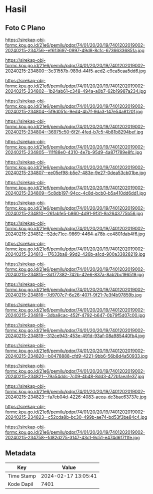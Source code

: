 # Hasil

## Foto C Plano

https://sirekap-obj-formc.kpu.go.id/21e6/pemilu/pdpr/74/01/20/20/19/7401202019002-20240215-234756--ef613697-0997-49d8-8c1c-67366336851a.jpg

https://sirekap-obj-formc.kpu.go.id/21e6/pemilu/pdpr/74/01/20/20/19/7401202019002-20240215-234800--3c31557b-989d-44f5-acd2-c9ca5caa5dd6.jpg

https://sirekap-obj-formc.kpu.go.id/21e6/pemilu/pdpr/74/01/20/20/19/7401202019002-20240215-234802--1b24ab61-c348-494a-a0b7-62b19987a234.jpg

https://sirekap-obj-formc.kpu.go.id/21e6/pemilu/pdpr/74/01/20/20/19/7401202019002-20240215-234804--5f9d051c-9ed4-4b7f-9da3-147e54a8120f.jpg

https://sirekap-obj-formc.kpu.go.id/21e6/pemilu/pdpr/74/01/20/20/19/7401202019002-20240215-234804--36975c50-6f2f-4fed-b7c5-4b81b8294bef.jpg

https://sirekap-obj-formc.kpu.go.id/21e6/pemilu/pdpr/74/01/20/20/19/7401202019002-20240215-234805--111f88e0-4310-4e7b-95d9-4a87f789e8fc.jpg

https://sirekap-obj-formc.kpu.go.id/21e6/pemilu/pdpr/74/01/20/20/19/7401202019002-20240215-234807--ee05ef98-b5e7-483e-9e27-0dea53cb01be.jpg

https://sirekap-obj-formc.kpu.go.id/21e6/pemilu/pdpr/74/01/20/20/19/7401202019002-20240215-234809--5c8db197-94cc-4c8d-bcb0-b5a410dd6dd1.jpg

https://sirekap-obj-formc.kpu.go.id/21e6/pemilu/pdpr/74/01/20/20/19/7401202019002-20240215-234810--261abfe5-b860-4d91-9f31-9a2643775b56.jpg

https://sirekap-obj-formc.kpu.go.id/21e6/pemilu/pdpr/74/01/20/20/19/7401202019002-20240215-234812--52de71cc-9869-4464-a78b-ce4801dab4f6.jpg

https://sirekap-obj-formc.kpu.go.id/21e6/pemilu/pdpr/74/01/20/20/19/7401202019002-20240215-234813--17633ba8-99d2-426b-a1cd-900a33828219.jpg

https://sirekap-obj-formc.kpu.go.id/21e6/pemilu/pdpr/74/01/20/20/19/7401202019002-20240215-234815--3d177382-742b-42e6-837a-8ab2bc196519.jpg

https://sirekap-obj-formc.kpu.go.id/21e6/pemilu/pdpr/74/01/20/20/19/7401202019002-20240215-234816--7d9707c7-6e26-407f-9f21-7e3f4b97859b.jpg

https://sirekap-obj-formc.kpu.go.id/21e6/pemilu/pdpr/74/01/20/20/19/7401202019002-20240215-234818--3dba9cac-452f-4792-b647-0b79f5d07c00.jpg

https://sirekap-obj-formc.kpu.go.id/21e6/pemilu/pdpr/74/01/20/20/19/7401202019002-20240215-234819--312ce943-453e-491d-93af-08a985440fb4.jpg

https://sirekap-obj-formc.kpu.go.id/21e6/pemilu/pdpr/74/01/20/20/19/7401202019002-20240215-234820--b0478888-cfd9-4221-9bb6-56b8d4a50933.jpg

https://sirekap-obj-formc.kpu.go.id/21e6/pemilu/pdpr/74/01/20/20/19/7401202019002-20240215-234821--79a54ddc-7c09-4b48-8dd3-472b1aea1e37.jpg

https://sirekap-obj-formc.kpu.go.id/21e6/pemilu/pdpr/74/01/20/20/19/7401202019002-20240215-234823--fa7eb04d-4226-4083-aeea-dc3bac63737e.jpg

https://sirekap-obj-formc.kpu.go.id/21e6/pemilu/pdpr/74/01/20/20/19/7401202019002-20240215-234823--c52cda8b-bc30-499b-ae74-bd53f3be84c4.jpg

https://sirekap-obj-formc.kpu.go.id/21e6/pemilu/pdpr/74/01/20/20/19/7401202019002-20240215-234758--fd82d275-3147-43c1-9c51-e474d6f7f1fe.jpg


## Metadata

| Key        | Value               |
| ---------- | ------------------- |
| Time Stamp | 2024-02-17 13:05:41 |
| Kode Dapil | 7401                |



